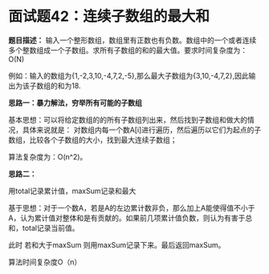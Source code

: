 # 面试题42：连续子数组的最大和

**题目描述：** 输入一个整形数组，数组里有正数也有负数。数组中的一个或者连续多个整数组成一个子数组。求所有子数组的和的最大值。要求时间复杂度为：O(N)

例如：输入的数组为{1,-2,3,10,-4,7,2,-5},那么最大子数组为{3,10,-4,7,2},因此输出为该子数组的和为18.



**思路一：暴力解法，穷举所有可能的子数组**

基本思想：可以将给定数组的的所有子数组列出来，然后找到子数组和做大的情况，具体来说就是： 对数组内每一个数A[i]进行遍历，然后遍历以它们为起点的子数组，比较各个子数组的大小，找到最大连续子数组；

算法复杂度为：O(n^2)。



**思路二：**

用total记录累计值，maxSum记录和最大

基于思想：对于一个数A，若是A的左边累计数非负，那么加上A能使得值不小于A，认为累计值对整体和是有贡献的。如果前几项累计值负数，则认为有害于总和，total记录当前值。

此时 若和大于maxSum 则用maxSum记录下来。最后返回maxSum。

算法时间复杂度O（n）

